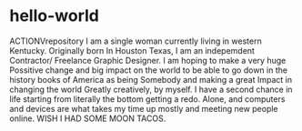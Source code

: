 # hello-world
ACTIONVrepository
I am a single woman currently living in western Kentucky. Originally  born In Houston Texas, I am an indepemdent Contractor/ Freelance Graphic Designer. I am hoping to make a very huge Possitive change and big impact on the world to be able to go down in the history books of America as being Somebody and making a great Impact in changing the world Greatly creatively, by myself. I have a second chance in life starting from literally the bottom getting a redo. Alone, and computers and devices are what takes my time up mostly and meeting new people online. WISH I HAD SOME MOON TACOS.
